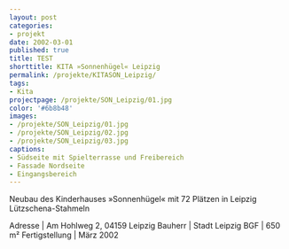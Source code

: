 ```yaml
---
layout: post
categories:
- projekt
date: 2002-03-01
published: true
title: TEST
shorttitle: KITA »Sonnenhügel« Leipzig
permalink: /projekte/KITASON_Leipzig/
tags: 
- Kita
projectpage: /projekte/SON_Leipzig/01.jpg 
color: '#6b8b48'
images:
- /projekte/SON_Leipzig/01.jpg
- /projekte/SON_Leipzig/02.jpg
- /projekte/SON_Leipzig/03.jpg
captions:
- Südseite mit Spielterrasse und Freibereich
- Fassade Nordseite
- Eingangsbereich
---
```

Neubau des Kinderhauses »Sonnenhügel« mit 72 Plätzen in Leipzig Lützschena-Stahmeln

Adresse			|	Am Hohlweg 2, 04159 Leipzig
Bauherr			|	Stadt Leipzig
BGF				|	650 m²
Fertigstellung	|	März 2002
